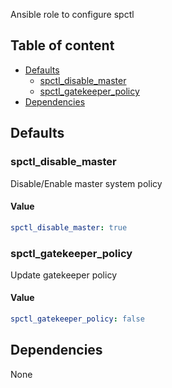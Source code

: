 
Ansible role to configure spctl

## Table of content

* [Defaults](#defaults)
  * [spctl_disable_master](#spctl_disable_master)
  * [spctl_gatekeeper_policy](#spctl_gatekeeper_policy)
* [Dependencies](#dependencies)


## Defaults

### spctl_disable_master

Disable/Enable master system policy

#### Value

```yaml
spctl_disable_master: true
```

### spctl_gatekeeper_policy

Update gatekeeper policy

#### Value

```yaml
spctl_gatekeeper_policy: false
```

## Dependencies

None
